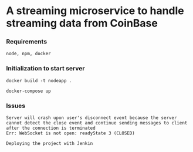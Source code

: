 # A streaming microservice to handle streaming data from CoinBase

### Requirements

```
node, npm, docker
```

### Initialization to start server

```
docker build -t nodeapp .
```

```
docker-compose up
```

### Issues

```
Server will crash upon user's disconnect event because the server cannot detect the close event and continue sending messages to client after the connection is terminated
Err: WebSocket is not open: readyState 3 (CLOSED)
```

```
Deploying the project with Jenkin
```
